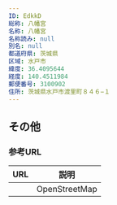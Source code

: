 ```yaml
---
ID: EdkkD
総称: 八幡宮
名称: 八幡宮
名称読み: null
別名: null
都道府県: 茨城県
区域: 水戸市
緯度: 36.4095644
経度: 140.4511984
郵便番号: 3100902
住所: 茨城県水戸市渡里町８４６−１
---
```


## その他

### 参考URL

| URL | 説明          |
| --- | ------------- |
|     | OpenStreetMap |
